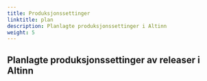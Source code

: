 ```yaml
---
title: Produksjonssettinger
linktitle: plan
description: Planlagte produksjonssettinger i Altinn
weight: 5
---
```


## Planlagte produksjonssettinger av releaser i Altinn
